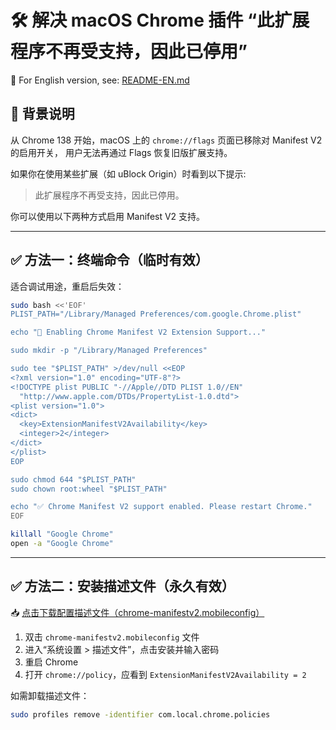 # 🛠 解决 macOS Chrome 插件 “此扩展程序不再受支持，因此已停用”
🔄 For English version, see: [README-EN.md](./README-EN.md)

## 📌 背景说明

从 Chrome 138 开始，macOS 上的 `chrome://flags` 页面已移除对 Manifest V2 的启用开关，
用户无法再通过 Flags 恢复旧版扩展支持。

如果你在使用某些扩展（如 uBlock Origin）时看到以下提示:

> 此扩展程序不再受支持，因此已停用。

你可以使用以下两种方式启用 Manifest V2 支持。

---

## ✅ 方法一：终端命令（临时有效）

适合调试用途，重启后失效：

```bash
sudo bash <<'EOF'
PLIST_PATH="/Library/Managed Preferences/com.google.Chrome.plist"

echo "🔧 Enabling Chrome Manifest V2 Extension Support..."

sudo mkdir -p "/Library/Managed Preferences"

sudo tee "$PLIST_PATH" >/dev/null <<EOP
<?xml version="1.0" encoding="UTF-8"?>
<!DOCTYPE plist PUBLIC "-//Apple//DTD PLIST 1.0//EN"
  "http://www.apple.com/DTDs/PropertyList-1.0.dtd">
<plist version="1.0">
<dict>
  <key>ExtensionManifestV2Availability</key>
  <integer>2</integer>
</dict>
</plist>
EOP

sudo chmod 644 "$PLIST_PATH"
sudo chown root:wheel "$PLIST_PATH"

echo "✅ Chrome Manifest V2 support enabled. Please restart Chrome."
EOF

killall "Google Chrome"
open -a "Google Chrome"
```

---

## ✅ 方法二：安装描述文件（永久有效）
📥 [点击下载配置描述文件（chrome-manifestv2.mobileconfig）](https://github.com/ruanweiming/chrome-mac-enable-manifest-v2/releases/download/1.0/chrome-manifestv2.mobileconfig)
1. 双击 `chrome-manifestv2.mobileconfig` 文件
2. 进入“系统设置 > 描述文件”，点击安装并输入密码
3. 重启 Chrome
4. 打开 `chrome://policy`，应看到 `ExtensionManifestV2Availability = 2`

如需卸载描述文件：

```bash
sudo profiles remove -identifier com.local.chrome.policies
```
